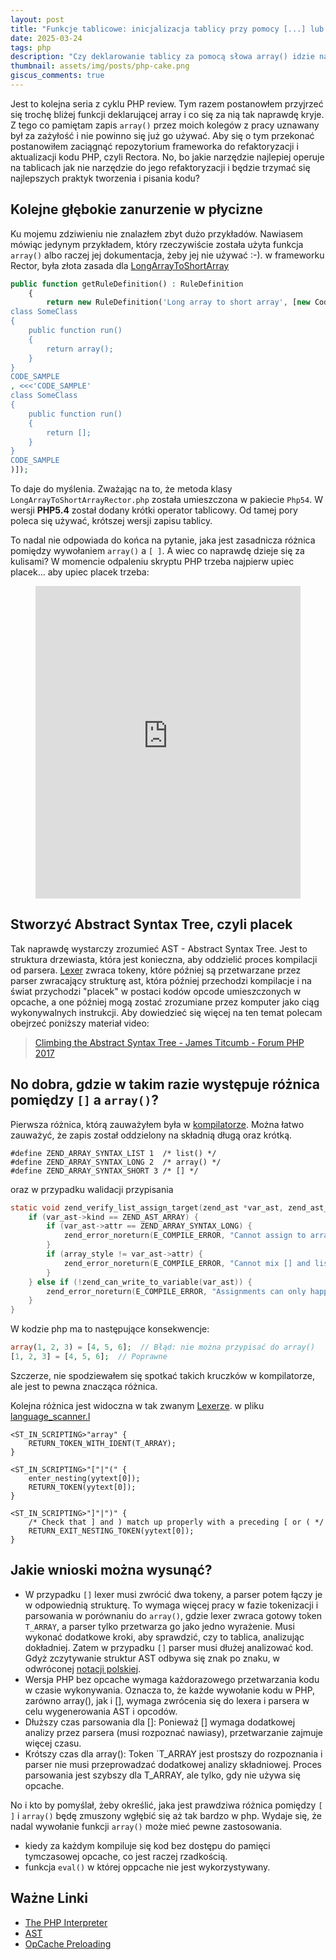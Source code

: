 ```yaml
---
layout: post
title: "Funkcje tablicowe: inicjalizacja tablicy przy pomocy [...] lub array()? - Przegląd PHP #2"
date: 2025-03-24
tags: php
description: "Czy deklarowanie tablicy za pomocą słowa array() idzie na śmietnik historii? Co ma wspólnego pieczenie placka z kompilacją kodu?"
thumbnail: assets/img/posts/php-cake.png
giscus_comments: true
---
```

Jest to kolejna seria z cyklu PHP review. Tym razem postanowłem przyjrzeć się trochę bliżej funkcji deklarującej array i co się za nią tak naprawdę kryje. 
Z tego co pamiętam zapis `array()` przez moich kolegów z pracy uznawany był za zażyłość i nie powinno się już go używać.
Aby się o tym przekonać postanowiłem zaciągnąć repozytorium frameworka do refaktoryzacji i aktualizacji kodu PHP, czyli Rectora. No, bo jakie narzędzie
najlepiej operuje na tablicach jak nie narzędzie do jego refaktoryzacji i będzie trzymać się najlepszych praktyk tworzenia i pisania kodu?

## Kolejne głębokie zanurzenie w płycizne

Ku mojemu zdziwieniu nie znalazłem zbyt dużo przykładów. Nawiasem mówiąc jedynym przykładem, który rzeczywiście została użyta funkcja `array()` albo raczej jej dokumentacja, żeby jej nie używać :-). w frameworku Rector, była złota zasada dla [LongArrayToShortArray](https://github.com/rectorphp/rector/blob/59ca5ad3cdd75183ef65f6929693903f2f2a1717/rules/Php54/Rector/Array_/LongArrayToShortArrayRector.php#L30)

```php
public function getRuleDefinition() : RuleDefinition
    {
        return new RuleDefinition('Long array to short array', [new CodeSample(<<<'CODE_SAMPLE'
class SomeClass
{
    public function run()
    {
        return array();
    }
}
CODE_SAMPLE
, <<<'CODE_SAMPLE'
class SomeClass
{
    public function run()
    {
        return [];
    }
}
CODE_SAMPLE
)]);
```

To daje do myślenia. Zważając na to, że metoda klasy `LongArrayToShortArrayRector.php` została umieszczona w pakiecie `Php54`. W wersji **PHP5.4** został dodany krótki operator tablicowy. Od tamej pory poleca się używać, krótszej wersji zapisu tablicy.  

To nadal nie odpowiada do końca na pytanie, jaka jest zasadnicza różnica pomiędzy wywołaniem `array()` a `[ ]`. A wiec co naprawdę dzieje się za kulisami? W momencie odpaleniu skryptu PHP trzeba najpierw upiec placek... aby upiec placek trzeba:
<figure>
<iframe src="https://www.youtube.com/embed/oVSGrY4DfUg" class="rounded z-depth-1" frameborder="0" 
allow="accelerometer; autoplay; clipboard-write; encrypted-media; gyroscope; picture-in-picture; web-share" allowfullscreen="" width="100%" height="500px"></iframe>
</figure>

## Stworzyć Abstract Syntax Tree, czyli placek
Tak naprawdę wystarczy zrozumieć AST - Abstract Syntax Tree. Jest to struktura drzewiasta, która jest konieczna, aby oddzielić proces kompilacji od parsera. 
[Lexer](https://en.wikipedia.org/wiki/Lexical_analysis) zwraca tokeny, które później są przetwarzane przez parser zwracający strukturę ast, która później przechodzi kompilacje
i na świat przychodzi "placek" w postaci kodów opcode umieszczonych w opcache, a one
później mogą zostać zrozumiane przez komputer jako ciąg wykonywalnych instrukcji.
Aby dowiedzieć się więcej na ten temat polecam obejrzeć poniższy materiał video:

> [Climbing the Abstract Syntax Tree - James Titcumb - Forum PHP 2017](https://www.youtube.com/watch?v=MWITYIWyowk)


## No dobra, gdzie w takim razie występuje różnica pomiędzy `[]` a `array()`? 

Pierwsza różnica, którą zauważyłem była w [kompilatorze](https://github.com/php/php-src/blob/master/Zend/zend_compile.h#L1044).
Można łatwo zauważyć, że zapis został oddzielony na składnią długą oraz krótką. 
```
#define ZEND_ARRAY_SYNTAX_LIST 1  /* list() */
#define ZEND_ARRAY_SYNTAX_LONG 2  /* array() */
#define ZEND_ARRAY_SYNTAX_SHORT 3 /* [] */
```
oraz w przypadku walidacji przypisania
```c
static void zend_verify_list_assign_target(zend_ast *var_ast, zend_ast_attr array_style) {
	if (var_ast->kind == ZEND_AST_ARRAY) {
		if (var_ast->attr == ZEND_ARRAY_SYNTAX_LONG) {
			zend_error_noreturn(E_COMPILE_ERROR, "Cannot assign to array(), use [] instead");
		}
		if (array_style != var_ast->attr) {
			zend_error_noreturn(E_COMPILE_ERROR, "Cannot mix [] and list()");
		}
	} else if (!zend_can_write_to_variable(var_ast)) {
		zend_error_noreturn(E_COMPILE_ERROR, "Assignments can only happen to writable values");
	}
}
```
W kodzie php ma to następujące konsekwencje:
```php
array(1, 2, 3) = [4, 5, 6];  // Błąd: nie można przypisać do array()
[1, 2, 3] = [4, 5, 6];  // Poprawne
```
Szczerze, nie spodziewałem się spotkać takich kruczków w kompilatorze, ale jest to pewna znacząca różnica.

Kolejna różnica jest widoczna w tak zwanym [Lexerze](https://en.wikipedia.org/wiki/Lexical_analysis).
w pliku [language_scanner.l](https://github.com/php/php-src/blob/master/Zend/zend_language_scanner.l#L1764C1-L1766C2)
```lexer
<ST_IN_SCRIPTING>"array" {
	RETURN_TOKEN_WITH_IDENT(T_ARRAY);
}

<ST_IN_SCRIPTING>"["|"(" {
	enter_nesting(yytext[0]);
	RETURN_TOKEN(yytext[0]);
}

<ST_IN_SCRIPTING>"]"|")" {
	/* Check that ] and ) match up properly with a preceding [ or ( */
	RETURN_EXIT_NESTING_TOKEN(yytext[0]);
}

```

## Jakie wnioski można wysunąć? 
- W przypadku `[]` lexer musi zwrócić dwa tokeny, a parser potem łączy je w odpowiednią strukturę. To wymaga więcej pracy w fazie tokenizacji i parsowania w porównaniu do `array()`, 
gdzie lexer zwraca gotowy token `T_ARRAY`, a parser tylko przetwarza go jako jedno wyrażenie. Musi wykonać dodatkowe kroki, aby sprawdzić, czy to tablica, analizując dokładniej.
Zatem w przypadku `[]` parser musi dłużej analizować kod. Gdyż zczytywanie struktur AST odbywa się znak po znaku, w odwróconej [notacji polskiej](https://en.wikipedia.org/wiki/Reverse_Polish_notation).  
- Wersja PHP bez opcache wymaga każdorazowego przetwarzania kodu w czasie wykonywania. Oznacza to, że każde wywołanie kodu w PHP, zarówno array(), jak i [], wymaga zwrócenia się do lexera i parsera w celu wygenerowania AST i opcodów.
- Dłuższy czas parsowania dla []: Ponieważ [] wymaga dodatkowej analizy przez parsera (musi rozpoznać nawiasy), przetwarzanie zajmuje więcej czasu.
- Krótszy czas dla array(): Token `T_ARRAY jest prostszy do rozpoznania i parser nie musi przeprowadzać dodatkowej analizy składniowej. Proces parsowania jest szybszy dla T_ARRAY, ale tylko, gdy nie używa się opcache. 

No i kto by pomyślał, żeby określić, jaka jest prawdziwa różnica pomiędzy `[ ]` i `array()` będę zmuszony wgłębić się aż tak bardzo w php. 
Wydaje się, że nadal wywołanie funkcji `array()` może mieć pewne zastosowania. 
- kiedy za każdym kompiluje się kod bez dostępu do pamięci tymczasowej opcache, co jest raczej rzadkością.
- funkcja `eval()` w której oppcache nie jest wykorzystywany. 

## Ważne Linki

- [The PHP Interpreter](https://github.com/php/php-src/tree/master)
- [AST](https://en.wikipedia.org/wiki/Abstract_syntax_tree)
- [OpCache Preloading](https://www.php.net/manual/en/opcache.preloading.php)
